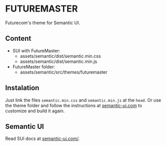 # FUTUREMASTER #

Futurecom's theme for Semantic UI.

## Content ##

* SUI with FutureMaster:
    * assets/semantic/dist/semantic.min.css
    * assets/semantic/dist/semantic.min.js
* FutureMaster folder:
    * assets/semantic/src/themes/futuremaster

## Instalation ##

Just link the files `semantic.min.css` and `semantic.min.js` at the `head`. Or use the theme folder and follow the instructions at [semantic-ui.com](http://semantic-ui.com/introduction/build-tools.html) to customize and build it again.

## Semantic UI ##

Read SUI docs at [semantic-ui.com/](http://semantic-ui.com/).
